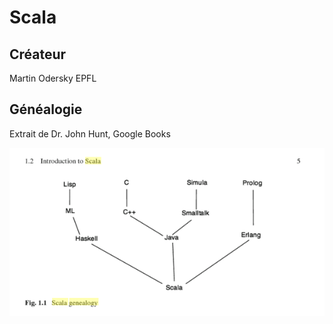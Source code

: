 # Scala

## Créateur 
Martin Odersky EPFL

## Généalogie

Extrait de Dr. John Hunt, Google Books 

![alt tag](https://github.com/CollegeBoreal/INF1042-16E/blob/master/Scala/ScalaGenealogy.png)
